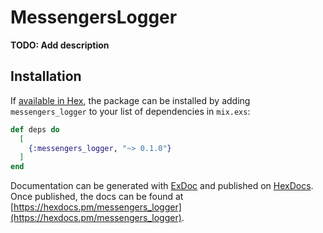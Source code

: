 # MessengersLogger

**TODO: Add description**

## Installation

If [available in Hex](https://hex.pm/docs/publish), the package can be installed
by adding `messengers_logger` to your list of dependencies in `mix.exs`:

```elixir
def deps do
  [
    {:messengers_logger, "~> 0.1.0"}
  ]
end
```

Documentation can be generated with [ExDoc](https://github.com/elixir-lang/ex_doc)
and published on [HexDocs](https://hexdocs.pm). Once published, the docs can
be found at [https://hexdocs.pm/messengers_logger](https://hexdocs.pm/messengers_logger).

